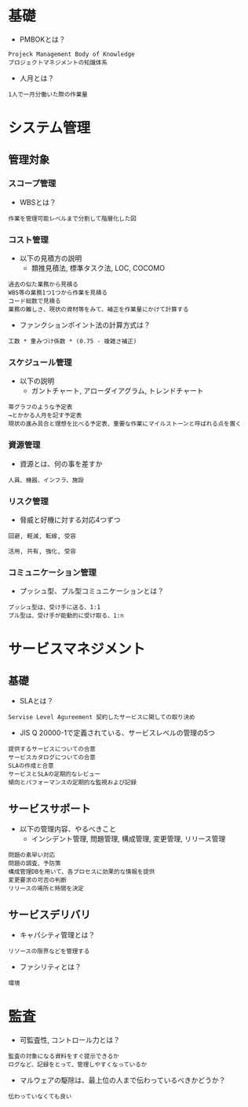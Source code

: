 
# 基礎
- PMBOKとは？
```
Projeck Management Body of Knowledge
プロジェクトマネジメントの知識体系
```
- 人月とは？
```
1人で一月分働いた際の作業量
```

# システム管理
## 管理対象
### スコープ管理
- WBSとは？
```
作業を管理可能レベルまで分割して階層化した図
```
### コスト管理
- 以下の見積方の説明
  - 類推見積法, 標準タスク法, LOC, COCOMO
```
過去の似た業務から見積る
WBS等の業務1つ1つから作業を見積る
コード総数で見積る
業務の難しさ、現状の資材等をみて、補正を作業量にかけて計算する
```
- ファンクションポイント法の計算方式は？
```
工数 * 重みづけ係数 * (0.75 - 複雑さ補正)
```
### スケジュール管理
- 以下の説明
  - ガントチャート, アローダイアグラム, トレンドチャート
```
帯グラフのような予定表
→とかかる人月を記す予定表
現状の進み具合と理想を比べる予定表、重要な作業にマイルストーンと呼ばれる点を置く
```
### 資源管理
- 資源とは、何の事を差すか
```
人員、機器、インフラ、施設
```
### リスク管理
- 脅威と好機に対する対応4つずつ
```
回避, 軽減, 転嫁, 受容

活用, 共有, 強化, 受容
```
### コミュニケーション管理
- プッシュ型、プル型コミュニケーションとは？
```
プッシュ型は、受け手に送る、1:1
プル型は、受け手が能動的に受け取る、1:n
```


# サービスマネジメント
## 基礎
- SLAとは？
```
Servise Level Agureement 契約したサービスに関しての取り決め
```
- JIS Q 20000-1で定義されている、サービスレベルの管理の5つ
```
提供するサービスについての合意
サービスカタログについての合意
SLAの作成と合意
サービスとSLAの定期的なレビュー
傾向とパフォーマンスの定期的な監視および記録
```

## サービスサポート
- 以下の管理内容、やるべきこと
  - インシデント管理, 問題管理, 構成管理, 変更管理, リリース管理
```
問題の素早い対応
問題の調査、予防策
構成管理DBを用いて、各プロセスに効果的な情報を提供
変更要求の可否の判断
リリースの場所と時間を決定
```
## サービスデリバリ
- キャパシティ管理とは？
```
リソースの限界などを管理する
```
- ファシリティとは？
```
環境
```

# 監査
- 可監査性, コントロール力とは？
```
監査の対象になる資料をすぐ提示できるか
ログなど、記録をとって、管理しやすくなっているか
```
- マルウェアの駆除は、最上位の人まで伝わっているべきかどうか？
```
伝わっていなくても良い
```
